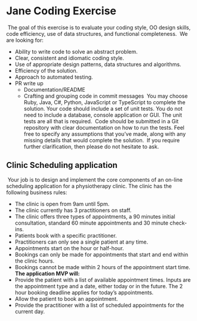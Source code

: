 # Jane Coding Exercise
​
The goal of this exercise is to evaluate your coding style, OO design skills, code efficiency, use of data structures, and functional completeness.
​
We are looking for:
​
- Ability to write code to solve an abstract problem.
- Clear, consistent and idiomatic coding style.
- Use of appropriate design patterns, data structures and algorithms.
- Efficiency of the solution.
- Approach to automated testing.
- PR write up
  - Documentation/README
  - Crafting and grouping code in commit messages
​
You may choose Ruby, Java, C#, Python, JavaScript or TypeScript to complete the solution.
​
Your code should include a set of unit tests. You do not need to include a database, console application or GUI. The unit tests are all that is required.
​
Code should be submitted in a Git repository with clear documentation on how to run the tests. Feel free to specify any assumptions that you’ve made, along with any missing details that would complete the solution.
​
If you require further clarification, then please do not hesitate to ask.
​
## Clinic Scheduling application
​
Your job is to design and implement the core components of an on-line scheduling application for a physiotherapy clinic. The clinic has the following business rules:
​
- The clinic is open from 9am until 5pm.
- The clinic currently has 3 practitioners on staff.
- The clinic offers three types of appointments, a 90 minutes initial consultation, standard 60 minute appointments and 30 minute check-ins.
- Patients book with a specific practitioner.
- Practitioners can only see a single patient at any time.
- Appointments start on the hour or half-hour.
- Bookings can only be made for appointments that start and end within the clinic hours.
- Bookings cannot be made within 2 hours of the appointment start time.
​
​
**The application MVP will:**
​
- Provide the patient with a list of available appointment times. Inputs are the appointment type and a date, either today or in the future. The 2 hour booking deadline applies for today’s appointments.
- Allow the patient to book an appointment.
- Provide the practitioner with a list of scheduled appointments for the current day.
